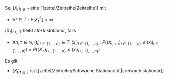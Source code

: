 Sei $(X_t)_{t \in T}$ eine [[zettel/Zeitreihe|Zeitreihe]] mit
- $\forall t \in T : \text{E}[X_t^2] \lt \infty$

$(X_t)_{t \in T}$ heißt *stark stationär*, falls
- $\forall n, \tau \in \mathbb{N}, (t_i)_{i \in \{ 1, \dots, n \}} \in T, (x_i)_{i \in \{ 1, \dots, n \}} : P((X_{t_i + \tau})_{i \in \{ 1, \dots, n \}} \le (x_i)_{i \in \{ 1, \dots, n \}}) = P((X_{t_i})_{i \in \{ 1, \dots, n \}} \le (x_i)_{i \in \{ 1, \dots, n \}})$

Es gilt
- $(X_t)_{t \in T}$ ist [[zettel/Zeitreihe/Schwache Stationarität|schwach stationär]]